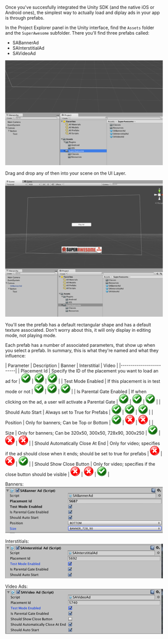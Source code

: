 Once you've succesfully integrated the Unity SDK (and the native iOS or Android ones), the simplest way to actually load and diplay ads in your app is through prefabs.

In the Project Explorer panel in the Unity interface, find the `Assets` folder and the `SuperAwesome` subfolder.
There you'll find three prefabs called:

* SABannerAd
* SAInterstitialAd 
* SAVideoAd

![](img/IMG_10_Prefab1.png "Viewing prefabs")

Drag and drop any of then into your scene on the UI Layer.

![](img/IMG_11_BanenrPrefab.png "Adding the banner")

You'll see the prefab has a default rectangular shape and has a default texture associated. Don't worry about this, it will only display in editing mode, not playing mode.

Each prefab has a number of associated parameters, that show up when you select a prefab.
In summary, this is what they're named and what they influence:

| Parameter | Description | Banner | Interstitial | Video |
|-------------------------|
| Placement Id | Specify the ID of the placement you want to load an ad for | ![](img/IMG_OK.png) | ![](img/IMG_OK.png) | ![](img/IMG_OK.png) | 
| Test Mode Enabled | If this placement is in test mode or not | ![](img/IMG_OK.png) | ![](img/IMG_OK.png) | ![](img/IMG_OK.png) |
| Is Parental Gate Enabled | If when clicking on the ad, a user will activate a Parental Gate | ![](img/IMG_OK.png) | ![](img/IMG_OK.png) | ![](img/IMG_OK.png) |
| Should Auto Start | Always set to True for Prefabs | ![](img/IMG_OK.png) | ![](img/IMG_OK.png) | ![](img/IMG_OK.png) |
| Position | Only for banners; Can be Top or Bottom | ![](img/IMG_OK.png) | ![](img/IMG_NOK.png) | ![](img/IMG_NOK.png) |
| Size | Only for banners; Can be 320x50, 300x50, 728x90, 300x250 | ![](img/IMG_OK.png) | ![](img/IMG_NOK.png) | ![](img/IMG_NOK.png) |
| Should Automatically Close At End | Only for video; specifies if the ad should close when it ends; should be set to true for prefabs | ![](img/IMG_NOK.png) | ![](img/IMG_NOK.png) | ![](img/IMG_OK.png) |
| Should Show Close Button | Only for video; specifies if the close button should be visible | ![](img/IMG_NOK.png) | ![](img/IMG_NOK.png) | ![](img/IMG_OK.png) |

Banners:
![](img/IMG_12_BannerPrefabConfig.png "Banner config")

Interstitials:
![](img/IMG_13_InterstitialPrefabConfig.png "Interstitial config")

Video Ads:
![](img/IMG_14_VideoPrefab_Config.png "Video config")
